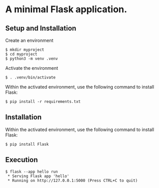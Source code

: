 # A minimal Flask application.

## Setup and Installation
Create an environment

    $ mkdir myproject
    $ cd myproject
    $ python3 -m venv .venv
Activate the environment

    $ . .venv/bin/activate
Within the activated environment, use the following command to install Flask:

    $ pip install -r requirements.txt

## Installation

Within the activated environment, use the following command to install Flask:

    $ pip install Flask

## Execution

```
$ flask --app hello run
 * Serving Flask app 'hello'
 * Running on http://127.0.0.1:5000 (Press CTRL+C to quit)


















